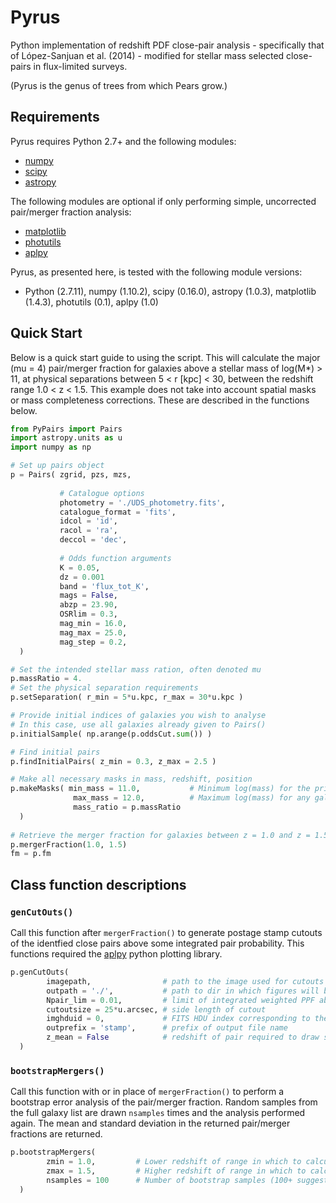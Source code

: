 # Pyrus
Python implementation of redshift PDF close-pair analysis - specifically that of López-Sanjuan et al. (2014) - modified for stellar mass selected close-pairs in flux-limited surveys.

(Pyrus is the genus of trees from which Pears grow.)

## Requirements
Pyrus requires Python 2.7+ and the following modules:
* [numpy](http://www.numpy.org)
* [scipy](http://www.scipy.org)
* [astropy](http://www.astropy.org)

The following modules are optional if only performing simple, uncorrected pair/merger fraction analysis:
* [matplotlib](http://matplotlib.org)
* [photutils](http://photutils.readthedocs.org/en/latest/)
* [aplpy](https://aplpy.github.io/)

Pyrus, as presented here, is tested with the following module versions:
* Python (2.7.11), numpy (1.10.2), scipy (0.16.0), astropy (1.0.3), matplotlib (1.4.3), photutils (0.1), aplpy (1.0)

## Quick Start
Below is a quick start guide to using the script. This will calculate the major (mu = 4) pair/merger fraction for galaxies above a stellar mass of log(M*) > 11, at physical separations between 5 < r [kpc] < 30, between the redshift range 1.0 < z < 1.5. This example does not take into account spatial masks or mass completeness corrections. These are described in the functions below.

```python
from PyPairs import Pairs
import astropy.units as u
import numpy as np

# Set up pairs object
p = Pairs( zgrid, pzs, mzs,
           
           # Catalogue options
           photometry = './UDS_photometry.fits',
           catalogue_format = 'fits',
           idcol = 'id',
           racol = 'ra',
           deccol = 'dec',
           
           # Odds function arguments
           K = 0.05,
           dz = 0.001
           band = 'flux_tot_K',
           mags = False,
           abzp = 23.90,
           OSRlim = 0.3,
           mag_min = 16.0,
           mag_max = 25.0,
           mag_step = 0.2,
  )

# Set the intended stellar mass ration, often denoted mu
p.massRatio = 4.
# Set the physical separation requirements
p.setSeparation( r_min = 5*u.kpc, r_max = 30*u.kpc )

# Provide initial indices of galaxies you wish to analyse
# In this case, use all galaxies already given to Pairs()
p.initialSample( np.arange(p.oddsCut.sum()) )

# Find initial pairs
p.findInitialPairs( z_min = 0.3, z_max = 2.5 )

# Make all necessary masks in mass, redshift, position
p.makeMasks( min_mass = 11.0,           # Minimum log(mass) for the primary sample
              max_mass = 12.0,          # Maximum log(mass) for any galaxy
              mass_ratio = p.massRatio
  )
  
# Retrieve the merger fraction for galaxies between z = 1.0 and z = 1.5
p.mergerFraction(1.0, 1.5)
fm = p.fm
```
## Class function descriptions

### `genCutOuts()`
Call this function after `mergerFraction()` to generate postage stamp cutouts of the identfied close pairs above some integrated pair probability. This functions required the [aplpy](https://aplpy.github.io/) python plotting library.

```python
p.genCutOuts(
        imagepath,                # path to the image used for cutouts
        outpath = './',           # path to dir in which figures will be saved
        Npair_lim = 0.01,         # limit of integrated weighted PPF above which to select pairs
        cutoutsize = 25*u.arcsec, # side length of cutout
        imghduid = 0,             # FITS HDU index corresponding to the image data
        outprefix = 'stamp',      # prefix of output file name
        z_mean = False            # redshift of pair required to draw search area
  )
```

### `bootstrapMergers()`
Call this function with or in place of `mergerFraction()` to perform a bootstrap error analysis of the pair/merger fraction. Random samples from the full galaxy list are drawn `nsamples` times and the analysis performed again. The mean and standard deviation in the returned pair/merger fractions are returned.

```python
p.bootstrapMergers(
        zmin = 1.0,         # Lower redshift of range in which to calculate fm
        zmax = 1.5,         # Higher redshift of range in which to calculate fm
        nsamples = 100      # Number of bootstrap samples (100+ suggested)
  )
```